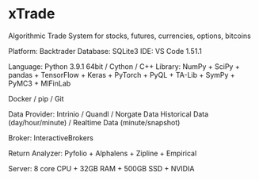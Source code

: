# xTrade

Algorithmic Trade System for stocks, futures, currencies, options, bitcoins

Platform: Backtrader
Database: SQLite3
IDE: VS Code 1.51.1

Language: Python 3.9.1 64bit / Cython / C++
Library: NumPy + SciPy + pandas + TensorFlow + Keras + PyTorch + PyQL + TA-Lib + SymPy + PyMC3 + MlFinLab

Docker / pip / Git

Data Provider: Intrinio / Quandl / Norgate Data
Historical Data (day/hour/minute) / Realtime Data (minute/snapshot)

Broker: InteractiveBrokers

Return Analyzer: Pyfolio + Alphalens + Zipline + Empirical

Server: 8 core CPU + 32GB RAM + 500GB SSD + NVIDIA
